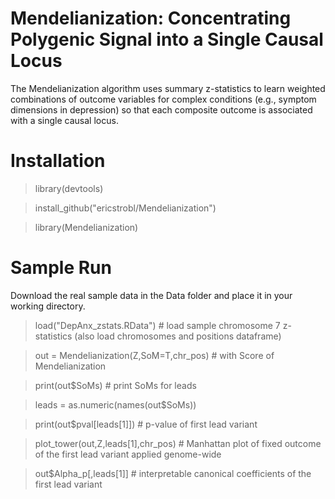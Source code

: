# Mendelianization: Concentrating Polygenic Signal into a Single Causal Locus

The Mendelianization algorithm uses summary z-statistics to learn weighted combinations of outcome variables for complex conditions (e.g., symptom dimensions in depression) so that each composite outcome is associated with a single causal locus.

# Installation

> library(devtools)

> install_github("ericstrobl/Mendelianization")

> library(Mendelianization)

# Sample Run

Download the real sample data in the Data folder and place it in your working directory.

> load("DepAnx_zstats.RData") # load sample chromosome 7 z-statistics (also load chromosomes and positions dataframe)

> out = Mendelianization(Z,SoM=T,chr_pos) # with Score of Mendelianization

> print(out$SoMs) # print SoMs for leads

> leads = as.numeric(names(out$SoMs))

> print(out$pval[leads[1]]) # p-value of first lead variant

> plot_tower(out,Z,leads[1],chr_pos) # Manhattan plot of fixed outcome of the first lead variant applied genome-wide

> out$Alpha_p[,leads[1]] # interpretable canonical coefficients of the first lead variant
